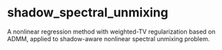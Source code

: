 # shadow_spectral_unmixing
A nonlinear regression method with weighted-TV regularization based on ADMM,  applied to shadow-aware nonlinear spectral unmixing problem.
